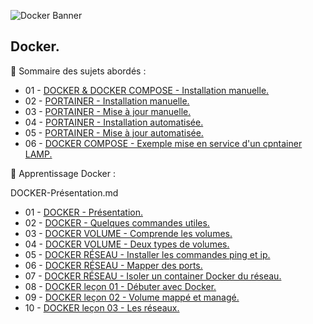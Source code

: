 ![Docker Banner](https://thingsolver.com/wp-content/uploads/docker-cover.png)

## Docker.

👋 Sommaire des sujets abordés :

- 01 - [DOCKER & DOCKER COMPOSE - Installation manuelle.](DOCKER-et-DOCKER-COMPOSE-Installation-manuelle.md)
- 02 - [PORTAINER - Installation manuelle.](PORTAINER-Installation-manuelle.md)
- 03 - [PORTAINER - Mise à jour manuelle.](PORTAINER-Mise-à-jour-manuelle.md)
- 04 - [PORTAINER - Installation automatisée.](PORTAINER-Installation-automatisée.md)
- 05 - [PORTAINER - Mise à jour automatisée.](PORTAINER-Mise-à-jour-automatisée.md)
- 06 - [DOCKER COMPOSE - Exemple mise en service d'un cpntainer LAMP.](DOCKER-COMPOSE-exemple-container-LAMP.md)

👋 Apprentissage Docker :

DOCKER-Présentation.md
- 01 - [DOCKER - Présentation.](DOCKER-Présentation.md)
- 02 - [DOCKER - Quelques commandes utiles.](DOCKER-Quelques-commandes-utiles.md)
- 03 - [DOCKER VOLUME - Comprende les volumes.](DOCKER-VOLUME-Comprende-les-volumes.md)
- 04 - [DOCKER VOLUME - Deux types de volumes.](DOCKER-VOLUME-Deux-types-de-volumes.md)
- 05 - [DOCKER RÉSEAU - Installer les commandes ping et ip.](DOCKER-RÉSEAU-Installer-les-commandes-ping-et-ip.md)
- 06 - [DOCKER RÉSEAU - Mapper des ports.](DOCKER-RÉSEAU-Mapper-des-ports.md)
- 07 - [DOCKER RÉSEAU - Isoler un container Docker du réseau.](DOCKER-RÉSEAU-Isoler-un-conteneur-Docker-du-réseau.md)
- 08 - [DOCKER leçon 01 - Débuter avec Docker.](DOCKER-leçon-01.md)
- 09 - [DOCKER leçon 02 - Volume mappé et managé.](DOCKER-leçon-02.md)
- 10 - [DOCKER leçon 03 - Les réseaux.](DOCKER-leçon-03.md)

